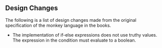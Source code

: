 ## Design Changes
The following is a list of design changes made from the original specification of the monkey language in the books.

- The implementation of if-else expressions does not use truthy values. The expression in the condition must evaluate to a boolean.